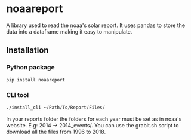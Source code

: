 # noaareport

A library used to read the noaa's solar report. It uses pandas to store the data into a dataframe making it easy to manipulate.

## Installation

### Python package

```bash
pip install noaareport
```

### CLI tool

```bash
./install_cli ~/Path/To/Report/Files/
```

In your reports folder the folders for each year must be set as in noaa's website. E.g: 2014 -> 2014_events/. You can use the grabit.sh script to download all the files from 1996 to 2018.
